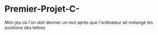 # Premier-Projet-C-
Mini-jeu où l'on doit deviner un mot après que l'ordinateur ait mélangé les positions des lettres

